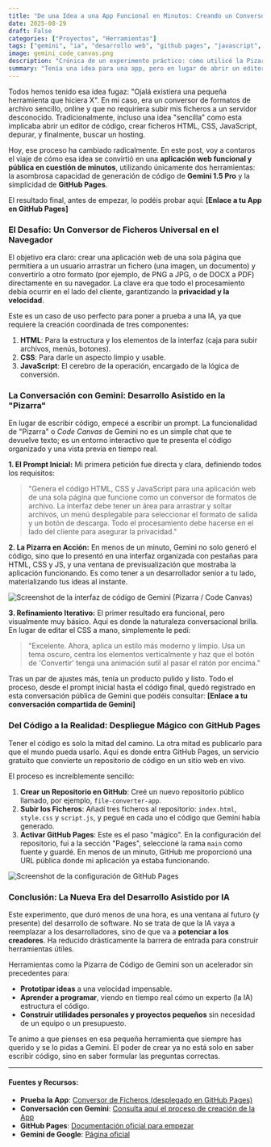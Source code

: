```yaml
---
title: "De una Idea a una App Funcional en Minutos: Creando un Conversor de Ficheros con Gemini y GitHub Pages"
date: 2025-08-29
draft: False
categories: ["Proyectos", "Herramientas"]
tags: ["gemini", "ia", "desarrollo web", "github pages", "javascript", "html", "css", "low-code"]
image: gemini_code_canvas.png
description: "Crónica de un experimento práctico: cómo utilicé la Pizarra de Código de Gemini 1.5 Pro para generar, depurar y desplegar una aplicación web funcional en GitHub Pages."
summary: "Tenía una idea para una app, pero en lugar de abrir un editor de código, abrí una conversación con Gemini. Te cuento el proceso paso a paso de cómo la IA generó una aplicación de conversión de formatos y cómo la publiqué gratis para que cualquiera pueda usarla."
---
```


Todos hemos tenido esa idea fugaz: "Ojalá existiera una pequeña herramienta que hiciera X". En mi caso, era un conversor de formatos de archivo sencillo, online y que no requiriera subir mis ficheros a un servidor desconocido. Tradicionalmente, incluso una idea "sencilla" como esta implicaba abrir un editor de código, crear ficheros HTML, CSS, JavaScript, depurar, y finalmente, buscar un hosting.

Hoy, ese proceso ha cambiado radicalmente. En este post, voy a contaros el viaje de cómo esa idea se convirtió en una **aplicación web funcional y pública en cuestión de minutos**, utilizando únicamente dos herramientas: la asombrosa capacidad de generación de código de **Gemini 1.5 Pro** y la simplicidad de **GitHub Pages**.

El resultado final, antes de empezar, lo podéis probar aquí: **[Enlace a tu App en GitHub Pages]**

### El Desafío: Un Conversor de Ficheros Universal en el Navegador

El objetivo era claro: crear una aplicación web de una sola página que permitiera a un usuario arrastrar un fichero (una imagen, un documento) y convertirlo a otro formato (por ejemplo, de PNG a JPG, o de DOCX a PDF) directamente en su navegador. La clave era que todo el procesamiento debía ocurrir en el lado del cliente, garantizando la **privacidad y la velocidad**.

Este es un caso de uso perfecto para poner a prueba a una IA, ya que requiere la creación coordinada de tres componentes:
1.  **HTML**: Para la estructura y los elementos de la interfaz (caja para subir archivos, menús, botones).
2.  **CSS**: Para darle un aspecto limpio y usable.
3.  **JavaScript**: El cerebro de la operación, encargado de la lógica de conversión.

### La Conversación con Gemini: Desarrollo Asistido en la "Pizarra"

En lugar de escribir código, empecé a escribir un prompt. La funcionalidad de "Pizarra" o *Code Canvas* de Gemini no es un simple chat que te devuelve texto; es un entorno interactivo que te presenta el código organizado y una vista previa en tiempo real.

**1. El Prompt Inicial:**
Mi primera petición fue directa y clara, definiendo todos los requisitos:

> "Genera el código HTML, CSS y JavaScript para una aplicación web de una sola página que funcione como un conversor de formatos de archivo. La interfaz debe tener un área para arrastrar y soltar archivos, un menú desplegable para seleccionar el formato de salida y un botón de descarga. Todo el procesamiento debe hacerse en el lado del cliente para asegurar la privacidad."

**2. La Pizarra en Acción:**
En menos de un minuto, Gemini no solo generó el código, sino que lo presentó en una interfaz organizada con pestañas para HTML, CSS y JS, y una ventana de previsualización que mostraba la aplicación funcionando. Es como tener a un desarrollador senior a tu lado, materializando tus ideas al instante.

![Screenshot de la interfaz de código de Gemini (Pizarra / Code Canvas)](gemini_app_preview.png)

**3. Refinamiento Iterativo:**
El primer resultado era funcional, pero visualmente muy básico. Aquí es donde la naturaleza conversacional brilla. En lugar de editar el CSS a mano, simplemente le pedí:

> "Excelente. Ahora, aplica un estilo más moderno y limpio. Usa un tema oscuro, centra los elementos verticalmente y haz que el botón de 'Convertir' tenga una animación sutil al pasar el ratón por encima."

Tras un par de ajustes más, tenía un producto pulido y listo. Todo el proceso, desde el prompt inicial hasta el código final, quedó registrado en esta conversación pública de Gemini que podéis consultar: **[Enlace a tu conversación compartida de Gemini]**

### Del Código a la Realidad: Despliegue Mágico con GitHub Pages

Tener el código es solo la mitad del camino. La otra mitad es publicarlo para que el mundo pueda usarlo. Aquí es donde entra GitHub Pages, un servicio gratuito que convierte un repositorio de código en un sitio web en vivo.

El proceso es increíblemente sencillo:

1.  **Crear un Repositorio en GitHub**: Creé un nuevo repositorio público llamado, por ejemplo, `file-converter-app`.
2.  **Subir los Ficheros**: Añadí tres ficheros al repositorio: `index.html`, `style.css` y `script.js`, y pegué en cada uno el código que Gemini había generado.
3.  **Activar GitHub Pages**: Este es el paso "mágico". En la configuración del repositorio, fui a la sección "Pages", seleccioné la rama `main` como fuente y guardé. En menos de un minuto, GitHub me proporcionó una URL pública donde mi aplicación ya estaba funcionando.

![Screenshot de la configuración de GitHub Pages](github_pages_settings.png)

### Conclusión: La Nueva Era del Desarrollo Asistido por IA

Este experimento, que duró menos de una hora, es una ventana al futuro (y presente) del desarrollo de software. No se trata de que la IA vaya a reemplazar a los desarrolladores, sino de que va a **potenciar a los creadores**. Ha reducido drásticamente la barrera de entrada para construir herramientas útiles.

Herramientas como la Pizarra de Código de Gemini son un acelerador sin precedentes para:
* **Prototipar ideas** a una velocidad impensable.
* **Aprender a programar**, viendo en tiempo real cómo un experto (la IA) estructura el código.
* **Construir utilidades personales y proyectos pequeños** sin necesidad de un equipo o un presupuesto.

Te animo a que pienses en esa pequeña herramienta que siempre has querido y se lo pidas a Gemini. El poder de crear ya no está solo en saber escribir código, sino en saber formular las preguntas correctas.

---

#### Fuentes y Recursos:
* **Prueba la App**: [Conversor de Ficheros (desplegado en GitHub Pages)](https://tu-usuario-github.github.io/file-converter-app/)
* **Conversación con Gemini**: [Consulta aquí el proceso de creación de la App](https://g.co/gemini/share/e7ea383f7c14)
* **GitHub Pages**: [Documentación oficial para empezar](https://pages.github.com/)
* **Gemini de Google**: [Página oficial](https://gemini.google.com/)